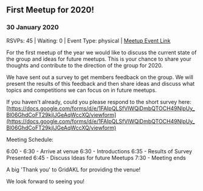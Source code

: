 ## First Meetup for 2020!
### 30 January 2020
RSVPs: 45 | Waiting: 0 | Event Type: physical | [Meetup Event Link](https://www.meetup.com/Data-Science-Discussion-Auckland/events/267594650)

For the first meetup of the year we would like to discuss the current state of the group and ideas for future meetups. This is your chance to share your thoughts and contribute to the direction of the group for 2020.

We have sent out a survey to get members feedback on the group. We will present the results of this feedback and then share ideas and discuss what topics and competitions we can focus on in future meetups.

If you haven't already, could you please respond to the short survey here: [https://docs.google.com/forms/d/e/1FAIpQLSfVlWQiDmbQTOCH49NlpUy_Bl06GhdCoFT29kjlJGeAqWccXQ/viewform](https://docs.google.com/forms/d/e/1FAIpQLSfVlWQiDmbQTOCH49NlpUy_Bl06GhdCoFT29kjlJGeAqWccXQ/viewform)

Meeting Schedule:

6:00 - 6:30 - Arrive at venue
6:30 - Introductions
6:35 - Results of Survey Presented
6:45 - Discuss Ideas for future Meetups
7:30 - Meeting ends

A big 'Thank you' to GridAKL for providing the venue!

We look forward to seeing you!
